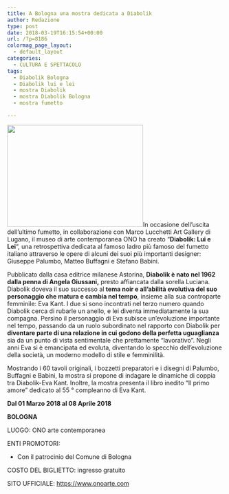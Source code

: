 ```yaml
---
title: A Bologna una mostra dedicata a Diabolik
author: Redazione
type: post
date: 2018-03-19T16:15:54+00:00
url: /?p=8186
colormag_page_layout:
  - default_layout
categories:
  - CULTURA E SPETTACOLO
tags:
  - Diabolik Bologna
  - Diabolik lui e lei
  - mostra Diabolik
  - mostra Diabolik Bologna
  - mostra fumetto

---
```

<img decoding="async" loading="lazy" class=" wp-image-8189 alignleft" src="https://progressonline.it/wp-content/uploads/2018/03/75535-DiabolikEVA1-300x225.jpg" alt="" width="316" height="237" />In occasione dell&#8217;uscita dell&#8217;ultimo fumetto, in collaborazione con Marco Lucchetti Art Gallery di Lugano, il museo di arte contemporanea ONO ha creato &#8220;**Diabolik: Lui e Lei**&#8220;, una retrospettiva dedicata al famoso ladro più famoso del fumetto italiano attraverso le opere di alcuni dei suoi più importanti designer: Giuseppe Palumbo, Matteo Buffagni e Stefano Babini.

Pubblicato dalla casa editrice milanese Astorina, **Diabolik è nato nel 1962 dalla penna di Angela Giussani,** presto affiancata dalla sorella Luciana. Diabolik doveva il suo successo al **tema noir e all&#8217;abilità evolutiva del suo personaggio che matura e cambia nel tempo**, insieme alla sua controparte femminile: Eva Kant. I due si sono incontrati nel terzo numero quando Diabolik cerca di rubarle un anello, e lei diventa immediatamente la sua compagna. Persino il personaggio di Eva subisce un&#8217;evoluzione importante nel tempo, passando da un ruolo subordinato nel rapporto con Diabolik per **diventare parte di una relazione in cui godono della perfetta uguaglianza** sia da un punto di vista sentimentale che prettamente &#8220;lavorativo&#8221;. Negli anni Eva si è emancipata ed evoluta, diventando lo specchio dell&#8217;evoluzione della società, un moderno modello di stile e femminilità.

Mostrando i 60 tavoli originali, i bozzetti preparatori e i disegni di Palumbo, Buffagni e Babini, la mostra si propone di indagare le dinamiche di coppia tra Diabolik-Eva Kant. Inoltre, la mostra presenta il libro inedito &#8220;Il primo amore&#8221; dedicato al 55 ° compleanno di Eva Kant.

<div class="date_default">
  <p>
    <strong>Dal 01 Marzo 2018 al 08 Aprile 2018</strong>
  </p>
</div>

<div class="loc_default">
  <p>
    <strong>BOLOGNA</strong>
  </p>
</div>

<p class="mostra-cnt-par">
  <span class="lato">LUOGO:</span> ONO arte contemporanea
</p>

<p class="mostra-cnt-par">
  <span class="lato">ENTI PROMOTORI:</span>
</p>

  * <div>
      Con il patrocinio del Comune di Bologna
    </div>

<p class="mostra-cnt-par">
  <span class="lato">COSTO DEL BIGLIETTO:</span> ingresso gratuito
</p>

<p class="mostra-cnt-par">
  <span class="lato">SITO UFFICIALE:</span> <a href="https://www.onoarte.com/" target="_blank" rel="noopener">https://www.onoarte.com</a>
</p>